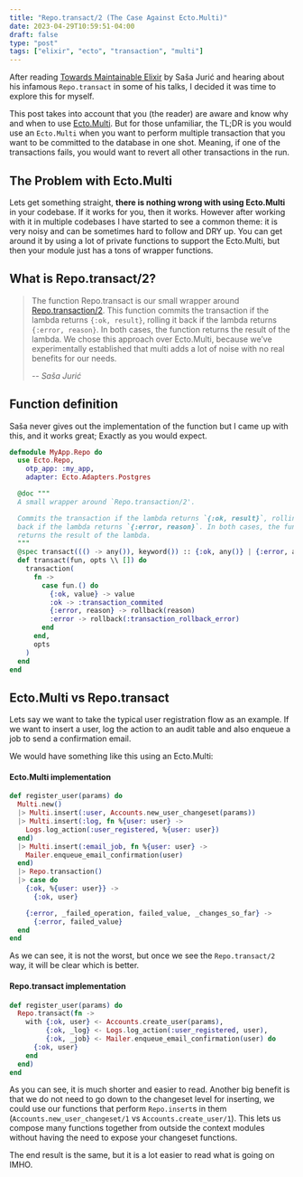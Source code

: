 ```yaml
---
title: "Repo.transact/2 (The Case Against Ecto.Multi)"
date: 2023-04-29T10:59:51-04:00
draft: false
type: "post"
tags: ["elixir", "ecto", "transaction", "multi"]
---
```


After reading [Towards Maintainable
Elixir](https://medium.com/very-big-things/towards-maintainable-elixir-the-core-and-the-interface-c267f0da43)
by Saša Jurić and hearing about his infamous `Repo.transact` in some of his
talks, I decided it was time to explore this for myself.

This post takes into account that you (the reader) are aware and know why and
when to use [Ecto.Multi](https://hexdocs.pm/ecto/Ecto.Multi.html). But for
those unfamiliar, the TL;DR is you would use an `Ecto.Multi` when you want to
perform multiple transaction that you want to be committed to the database in
one shot. Meaning, if one of the transactions fails, you would want to revert
all other transactions in the run.


## The Problem with Ecto.Multi

Lets get something straight, **there is nothing wrong with using Ecto.Multi**
in your codebase. If it works for you, then it works. However after working
with it in multiple codebases I have started to see a common theme: it is very
noisy and can be sometimes hard to follow and DRY up. You can get around it by
using a lot of private functions to support the Ecto.Multi, but then your
module just has a tons of wrapper functions.


## What is Repo.transact/2?

> The function Repo.transact is our small wrapper around
> [Repo.transaction/2](https://hexdocs.pm/ecto/Ecto.Repo.html#c:transaction/2).
> This function commits the transaction if the lambda returns `{:ok, result}`,
> rolling it back if the lambda returns `{:error, reason}`. In both cases, the
> function returns the result of the lambda. We chose this approach over
> Ecto.Multi, because we’ve experimentally established that multi adds a lot of
> noise with no real benefits for our needs.
>
> -- <cite>Saša Jurić</cite>


## Function definition

Saša never gives out the implementation of the function but I came up with
this, and it works great; Exactly as you would expect.

```elixir
defmodule MyApp.Repo do
  use Ecto.Repo,
    otp_app: :my_app,
    adapter: Ecto.Adapters.Postgres

  @doc """
  A small wrapper around `Repo.transaction/2'.

  Commits the transaction if the lambda returns `{:ok, result}`, rolling it
  back if the lambda returns `{:error, reason}`. In both cases, the function
  returns the result of the lambda.
  """
  @spec transact((() -> any()), keyword()) :: {:ok, any()} | {:error, any()}
  def transact(fun, opts \\ []) do
    transaction(
      fn ->
        case fun.() do
          {:ok, value} -> value
          :ok -> :transaction_commited
          {:error, reason} -> rollback(reason)
          :error -> rollback(:transaction_rollback_error)
        end
      end,
      opts
    )
  end
end
```

## Ecto.Multi vs Repo.transact

Lets say we want to take the typical user registration flow as an example. If
we want to insert a user, log the action to an audit table and also enqueue a job
to send a confirmation email.

We would have something like this using an Ecto.Multi:

#### Ecto.Multi implementation

```elixir
def register_user(params) do
  Multi.new()
  |> Multi.insert(:user, Accounts.new_user_changeset(params))
  |> Multi.insert(:log, fn %{user: user} ->
    Logs.log_action(:user_registered, %{user: user})
  end)
  |> Multi.insert(:email_job, fn %{user: user} ->
    Mailer.enqueue_email_confirmation(user)
  end)
  |> Repo.transaction()
  |> case do
    {:ok, %{user: user}} ->
      {:ok, user}

    {:error, _failed_operation, failed_value, _changes_so_far} ->
      {:error, failed_value}
  end
end
```

As we can see, it is not the worst, but once we see the `Repo.transact/2` way,
it will be clear which is better.

#### Repo.transact implementation

```elixir
def register_user(params) do
  Repo.transact(fn ->
    with {:ok, user} <- Accounts.create_user(params),
         {:ok, _log} <- Logs.log_action(:user_registered, user),
         {:ok, _job} <- Mailer.enqueue_email_confirmation(user) do
      {:ok, user}
    end
  end)
end
```

As you can see, it is much shorter and easier to read. Another big benefit is
that we do not need to go down to the changeset level for inserting, we could
use our functions that perform `Repo.insert`s in them
(`Accounts.new_user_changeset/1` vs `Accounts.create_user/1`). This lets us
compose many functions together from outside the context modules without having
the need to expose your changeset functions.


The end result is the same, but it is a lot easier to read what is going on IMHO.
